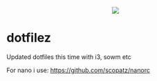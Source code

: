 <p align="center"> 
<img src="https://s5.gifyu.com/images/sowm.png" />
</p>

# dotfilez
Updated dotfiles this time with i3, sowm etc



For nano i use: https://github.com/scopatz/nanorc
